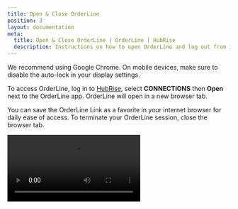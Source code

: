 ```yaml
---
title: Open & Close OrderLine
position: 3
layout: documentation
meta:
  title: Open & Close OrderLine | OrderLine | HubRise
  description: Instructions on how to open OrderLine and log out from it. Synchronise data between your EPOS and your apps.
---
```


We recommend using Google Chrome. On mobile devices, make sure to disable the auto-lock in your display settings.

To access OrderLine, log in to [HubRise](https://manager.hubrise.com), select **CONNECTIONS** then **Open** next to the OrderLine app. OrderLine will open in a new browser tab.

You can save the OrderLine Link as a favorite in your internet browser for daily ease of access. To terminate your OrderLine session, close the browser tab.

<video controls title="OrderLine Log in to OrderLine">
  <source src="../images/005-en-login-orderline.webm" type="video/webm"/>
</video>
